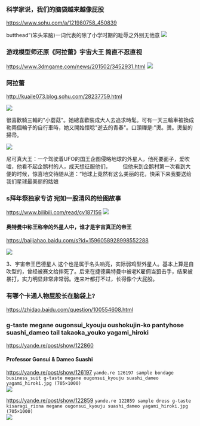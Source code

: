 ### 科学家说，我们的脑袋越来越像屁股
https://www.sohu.com/a/121980758_450839

butthead”(笨头笨脑)一词代表的除了小学时期的耻辱之外别无他意
![](http://img.mp.itc.cn/upload/20161219/2a2652f5207044b48ffa38792a40c73f_th.jpg)

### 游戏模型师还原《阿拉蕾》宇宙大王 简直不忍直视
https://www.3dmgame.com/news/201502/3452931.html
![](https://img.3dmgame.com/uploads/allimg/150223/265_150223221529_1_lit.gif)

### 阿拉蕾
http://kuaile073.blog.sohu.com/28237759.html

![](http://img64.pp.sohu.com/images/blog/2007/1/4/0/5/1107e1dc810.jpg)

很喜歡騎三輪的"小蘑菇"。她總喜歡裝成大人去追求時髦。可有一天三輪車被換成勒兩個輪子的自行車時，她又開始懷唸"逝去的青春"。口頭禪是:"燙。燙。燙髮的掃帚。

![](http://img64.pp.sohu.com/images/blog/2007/1/4/0/7/1107e1fa9e7.jpg)

尼可真大王：一个驾驶着UFO的国王企图侵略地球的外星人，他死要面子，爱吹嘘，他看不起企鹅村的人，成天想征服他们，
　　但他来到企鹅村第一次看到大便的时候，惊喜地交待随从道：“地球上竟然有这么美丽的花，快采下来我要送给我们星球最美丽的姑娘

### s拜年祭独家专访 宛如一股清风的绘图故事
https://www.bilibili.com/read/cv187156
![](https://i0.hdslb.com/bfs/article/2fdc82bfd47562552e7732e39f109989c77c4b81.png)

#### 奥特曼中称王称帝的外星人中，谁才是宇宙真正的帝王
https://baijiahao.baidu.com/s?id=1596058928998552288

![](https://ss0.baidu.com/6ONWsjip0QIZ8tyhnq/it/u=537074898,2384170269&fm=173)

3、宇宙帝王巴德星人
这个也是属于名头响亮，实际弱鸡型外星人。基本上算是自吹型的，曾经被赛文给摔死了。后来在捷德奥特曼中被老K雇佣当狙击手，结果被暴打，实力明显非常非常弱。连来叶都打不过，长得像个大屁股。

### 有哪个卡通人物屁股长在脑袋上?
https://zhidao.baidu.com/question/100554608.html

### g-taste megane ougonsui_kyouju oushokujin-ko pantyhose suashi_dameo tail takaoka_youko yagami_hiroki
https://yande.re/post/show/122860

#### Professor Gonsui & Dameo Suashi
https://yande.re/post/show/126197
`yande.re 126197 sample bondage business_suit g-taste megane ougonsui_kyouju suashi_dameo yagami_hiroki.jpg (705×1000)`<br>
![](https://files.yande.re/sample/dce5263e983d26044b48d29fe4d29d53/yande.re%20126197%20sample%20bondage%20business_suit%20g-taste%20megane%20ougonsui_kyouju%20suashi_dameo%20yagami_hiroki.jpg)

https://yande.re/post/show/122859
`yande.re 122859 sample dress g-taste kisaragi_riona megane ougonsui_kyouju suashi_dameo yagami_hiroki.jpg (705×1000)`<br>
![](https://files.yande.re/sample/7598c9cf1fdd66a007daf8539f1a433b/yande.re%20122859%20sample%20dress%20g-taste%20kisaragi_riona%20megane%20ougonsui_kyouju%20suashi_dameo%20yagami_hiroki.jpg)
